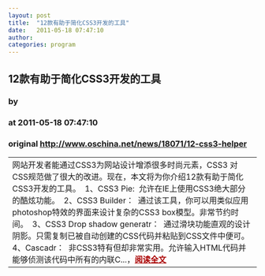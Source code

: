 ```yaml
---
layout: post
title:  "12款有助于简化CSS3开发的工具"
date:   2011-05-18 07:47:10
author: 
categories: program
---
```


## 12款有助于简化CSS3开发的工具
### by 
### at 2011-05-18 07:47:10
### original <http://www.oschina.net/news/18071/12-css3-helper>

<table width="100%"><tr>
						<td valign="top">网站开发者能通过CSS3为网站设计增添很多时尚元素，CSS3 对CSS规范做了很大的改进。现在，本文将为你介绍12款有助于简化CSS3开发的工具。  1、CSS3 Pie:  允许在IE上使用CSS3绝大部分的酷炫功能。  2、CSS3 Builder：  通过该工具，你可以用类似应用photoshop特效的界面来设计复杂的CSS3 box模型。非常节约时间。  3、CSS3 Drop shadow generatr：  通过滑块功能直观的设计阴影。只需复制已被自动创建的CSS代码并粘贴到CSS文件中便可。  4、Cascadr：  非CSS3特有但却非常实用。允许输入HTML代码并能够侦测该代码中所有的内联C...，<a href="http://www.oschina.net/news/18071/12-css3-helper?from=rss" style="font-weight:bold;color:#a00">阅读全文</a></td>
			</tr></table>